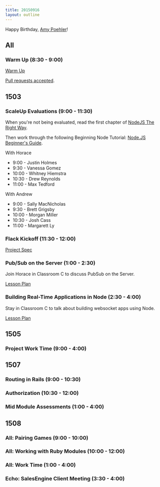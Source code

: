 ```yaml
---
title: 20150916
layout: outline
---
```


Happy Birthday, [Amy Poehler](https://www.youtube.com/watch?v=j6ldufv8x-8)!


## All

### Warm Up (8:30 - 9:00)

[Warm Up](https://thewarmup.herokuapp.com)

[Pull requests accepted](https://github.com/mikedao/the-warm-up).


## 1503

### ScaleUp Evaluations (9:00 - 11:30)

When you're not being evaluated, read the first chapter of
[NodeJS The Right Way](https://www.dropbox.com/s/6pa1dgactbcq4ku/NodeJSTheRightWayChap1.pdf?dl=1).

Then work through the following Beginning Node Tutorial: [Node.JS Beginner's Guide](http://nodeguide.com/beginner.html).

With Horace

* 9:00  - Justin Holmes
* 9:30  - Vanessa Gomez
* 10:00 - Whitney Hiemstra
* 10:30 - Drew Reynolds
* 11:00 - Max Tedford

With Andrew

* 9:00  - Sally MacNicholas
* 9:30  - Brett Grigsby
* 10:00 - Morgan Miller
* 10:30 - Josh Cass
* 11:00 - Margarett Ly

### Flack Kickoff (11:30 - 12:00)

[Project Spec](https://github.com/turingschool/curriculum/blob/master/source/projects/flack.markdown)

### Pub/Sub on the Server (1:00 - 2:30)

Join Horace in Classroom C to discuss PubSub on the Server.

[Lesson Plan](https://github.com/turingschool/lesson_plans/blob/master/ruby_04-apis_and_scalability/pubsub_on_the_server.markdown)

### Building Real-Time Applications in Node (2:30 - 4:00)

Stay in Classroom C to talk about building websocket apps using Node.

[Lesson Plan](https://github.com/turingschool/lesson_plans/blob/master/ruby_04-apis_and_scalability/real_time_applications_with_node.markdown)

## 1505

### Project Work Time (9:00 - 4:00)


## 1507

### Routing in Rails (9:00 - 10:30)

### Authorization (10:30 - 12:00)

### Mid Module Assessments (1:00 - 4:00)


## 1508

### All: Pairing Games (9:00 - 10:00)

### All: Working with Ruby Modules (10:00 - 12:00)

### All: Work Time (1:00 - 4:00)

### Echo: SalesEngine Client Meeting (3:30 - 4:00)

